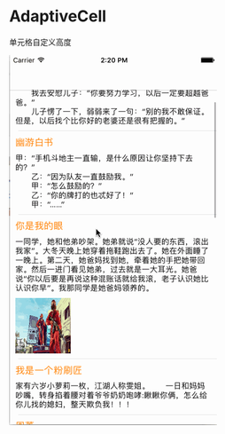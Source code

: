 # AdaptiveCell
单元格自定义高度

![示例gif](https://github.com/Eenie-Meenie/AdaptiveCell/blob/master/AdaptiveCell/pictureExample/3367014-255120f26d887fce.gif)
